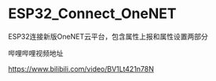 # ESP32_Connect_OneNET
ESP32连接新版OneNET云平台，包含属性上报和属性设置两部分

哔哩哔哩视频地址

https://www.bilibili.com/video/BV1Lt421n78N
